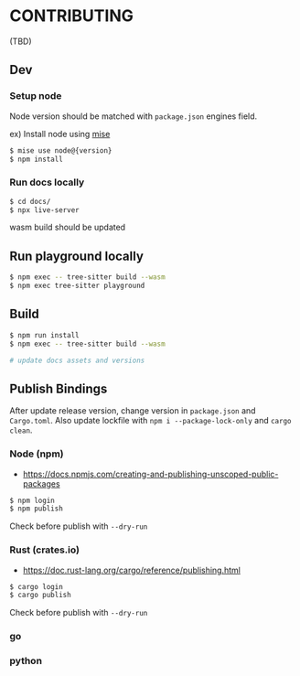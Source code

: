 # CONTRIBUTING

(TBD)

## Dev
### Setup node

Node version should be matched with `package.json` engines field.

ex) Install node using [mise](https://github.com/jdx/mise)

```sh
$ mise use node@{version}
$ npm install
```

### Run docs locally
```sh
$ cd docs/
$ npx live-server
```
wasm build should be updated

## Run playground locally
```sh
$ npm exec -- tree-sitter build --wasm
$ npm exec tree-sitter playground
```

## Build
```sh
$ npm run install
$ npm exec -- tree-sitter build --wasm

# update docs assets and versions
```

## Publish Bindings

After update release version, change version in `package.json` and `Cargo.toml`. Also update lockfile with `npm i --package-lock-only` and `cargo clean`.

### Node (npm)
- https://docs.npmjs.com/creating-and-publishing-unscoped-public-packages

```sh
$ npm login
$ npm publish
```
Check before publish with `--dry-run`

### Rust (crates.io)
- https://doc.rust-lang.org/cargo/reference/publishing.html

```sh
$ cargo login
$ cargo publish
```
Check before publish with `--dry-run`

### go

### python

